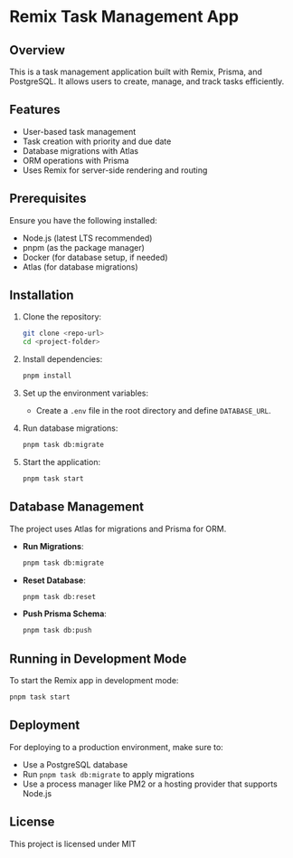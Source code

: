 # Remix Task Management App

## Overview
This is a task management application built with Remix, Prisma, and PostgreSQL. It allows users to create, manage, and track tasks efficiently.

## Features
- User-based task management
- Task creation with priority and due date
- Database migrations with Atlas
- ORM operations with Prisma
- Uses Remix for server-side rendering and routing

## Prerequisites
Ensure you have the following installed:
- Node.js (latest LTS recommended)
- pnpm (as the package manager)
- Docker (for database setup, if needed)
- Atlas (for database migrations)

## Installation
1. Clone the repository:
   ```sh
   git clone <repo-url>
   cd <project-folder>
   ```

2. Install dependencies:
   ```sh
   pnpm install
   ```

3. Set up the environment variables:
   - Create a `.env` file in the root directory and define `DATABASE_URL`.

4. Run database migrations:
   ```sh
   pnpm task db:migrate
   ```

5. Start the application:
   ```sh
   pnpm task start
   ```

## Database Management
The project uses Atlas for migrations and Prisma for ORM.

- **Run Migrations**:
  ```sh
  pnpm task db:migrate
  ```
- **Reset Database**:
  ```sh
  pnpm task db:reset
  ```
- **Push Prisma Schema**:
  ```sh
  pnpm task db:push
  ```

## Running in Development Mode
To start the Remix app in development mode:
```sh
pnpm task start
```

## Deployment
For deploying to a production environment, make sure to:
- Use a PostgreSQL database
- Run `pnpm task db:migrate` to apply migrations
- Use a process manager like PM2 or a hosting provider that supports Node.js

## License
This project is licensed under MIT

